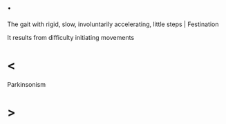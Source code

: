 # .

The gait with rigid, slow, involuntarily accelerating, little steps | Festination

It results from difficulty initiating movements

# <

Parkinsonism

# >
